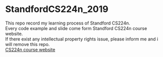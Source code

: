 # StandfordCS224n_2019
This repo record my learning process of Standford CS224n.  
Every code example and slide come form Standford CS224n course website.  
If there exist any intellectual property rights issue, please inform me and i will remove this repo.  
[CS224n course website](http://web.stanford.edu/class/cs224n/)
